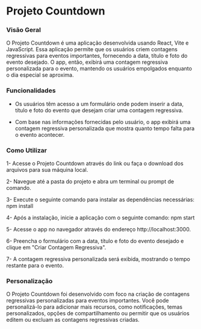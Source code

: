 # Projeto Countdown

### Visão Geral

O Projeto Countdown é uma aplicação desenvolvida usando React, Vite e JavaScript. Essa aplicação permite que os usuários criem contagens regressivas para eventos importantes, fornecendo a data, título e foto do evento desejado. O app, então, exibirá uma contagem regressiva personalizada para o evento, mantendo os usuários empolgados enquanto o dia especial se aproxima.

### Funcionalidades

- Os usuários têm acesso a um formulário onde podem inserir a data, título e foto do evento que desejam criar uma contagem regressiva.

- Com base nas informações fornecidas pelo usuário, o app exibirá uma contagem regressiva personalizada que mostra quanto tempo falta para o evento acontecer.

### Como Utilizar

1- Acesse o Projeto Countdown através do link ou faça o download dos arquivos para sua máquina local.

2- Navegue até a pasta do projeto e abra um terminal ou prompt de comando.

3- Execute o seguinte comando para instalar as dependências necessárias: npm install

4- Após a instalação, inicie a aplicação com o seguinte comando: npm start

5- Acesse o app no navegador através do endereço http://localhost:3000.

6- Preencha o formulário com a data, título e foto do evento desejado e clique em "Criar Contagem Regressiva".

7- A contagem regressiva personalizada será exibida, mostrando o tempo restante para o evento.

### Personalização

O Projeto Countdown foi desenvolvido com foco na criação de contagens regressivas personalizadas para eventos importantes. Você pode personalizá-lo para adicionar mais recursos, como notificações, temas personalizados, opções de compartilhamento ou permitir que os usuários editem ou excluam as contagens regressivas criadas.
